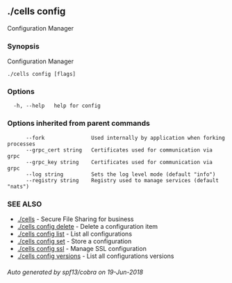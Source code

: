 ## ./cells config

Configuration Manager

### Synopsis

Configuration Manager

```
./cells config [flags]
```

### Options

```
  -h, --help   help for config
```

### Options inherited from parent commands

```
      --fork               Used internally by application when forking processes
      --grpc_cert string   Certificates used for communication via grpc
      --grpc_key string    Certificates used for communication via grpc
      --log string         Sets the log level mode (default "info")
      --registry string    Registry used to manage services (default "nats")
```

### SEE ALSO

* [./cells](./cells)	 - Secure File Sharing for business
* [./cells config delete](./cells-config-delete)	 - Delete a configuration item
* [./cells config list](./cells-config-list)	 - List all configurations
* [./cells config set](./cells-config-set)	 - Store a configuration
* [./cells config ssl](./cells-config-ssl)	 - Manage SSL configuration
* [./cells config versions](./cells-config-versions)	 - List all configurations versions

###### Auto generated by spf13/cobra on 19-Jun-2018
